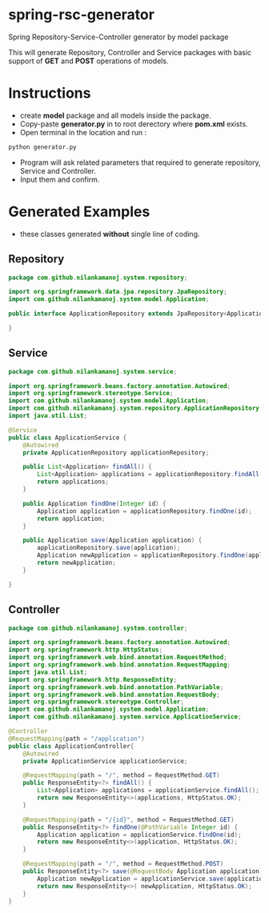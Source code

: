 # spring-rsc-generator
Spring Repository-Service-Controller generator by model package

This will generate Repository, Controller and Service packages with basic support of **GET** and **POST** operations of models.
# Instructions
- create **model** package and all models inside the package.
- Copy-paste **generator.py** in to root derectory where **pom.xml** exists.
- Open terminal in the location and run :
```sh
python generator.py
```
- Program will ask related parameters that required to generate repository, Service and Controller.
- Input them and confirm.
# Generated Examples
- these classes generated **without** single line of coding.
## Repository
```java
package com.github.nilankamanoj.system.repository;

import org.springframework.data.jpa.repository.JpaRepository;
import com.github.nilankamanoj.system.model.Application;

public interface ApplicationRepository extends JpaRepository<Application, Integer> {

}

```
## Service
```java
package com.github.nilankamanoj.system.service;

import org.springframework.beans.factory.annotation.Autowired;
import org.springframework.stereotype.Service;
import com.github.nilankamanoj.system.model.Application;
import com.github.nilankamanoj.system.repository.ApplicationRepository;
import java.util.List;

@Service
public class ApplicationService {
	@Autowired
	private ApplicationRepository applicationRepository;

	public List<Application> findAll() {
		List<Application> applications = applicationRepository.findAll();
		return applications;
	}

	public Application findOne(Integer id) {
		Application application = applicationRepository.findOne(id);
		return application;
	}

	public Application save(Application application) {
		applicationRepository.save(application);
		Application newApplication = applicationRepository.findOne(application.getId());
		return newApplication;
	}

}
```
## Controller
```java
package com.github.nilankamanoj.system.controller;

import org.springframework.beans.factory.annotation.Autowired;
import org.springframework.http.HttpStatus;
import org.springframework.web.bind.annotation.RequestMethod;
import org.springframework.web.bind.annotation.RequestMapping;
import java.util.List;
import org.springframework.http.ResponseEntity;
import org.springframework.web.bind.annotation.PathVariable;
import org.springframework.web.bind.annotation.RequestBody;
import org.springframework.stereotype.Controller;
import com.github.nilankamanoj.system.model.Application;
import com.github.nilankamanoj.system.service.ApplicationService;

@Controller
@RequestMapping(path = "/application")
public class ApplicationController{
	@Autowired
	private ApplicationService applicationService;

	@RequestMapping(path = "/", method = RequestMethod.GET)
	public ResponseEntity<?> findAll() {
		List<Application> applications = applicationService.findAll();
		return new ResponseEntity<>(applications, HttpStatus.OK);
	}

	@RequestMapping(path = "/{id}", method = RequestMethod.GET)
	public ResponseEntity<?> findOne(@PathVariable Integer id) {
		Application application = applicationService.findOne(id);
		return new ResponseEntity<>(application, HttpStatus.OK);
	}

	@RequestMapping(path = "/", method = RequestMethod.POST)
	public ResponseEntity<?> save(@RequestBody Application application) {
		Application newApplication = applicationService.save(application);
		return new ResponseEntity<>( newApplication, HttpStatus.OK);
	}
}
```
